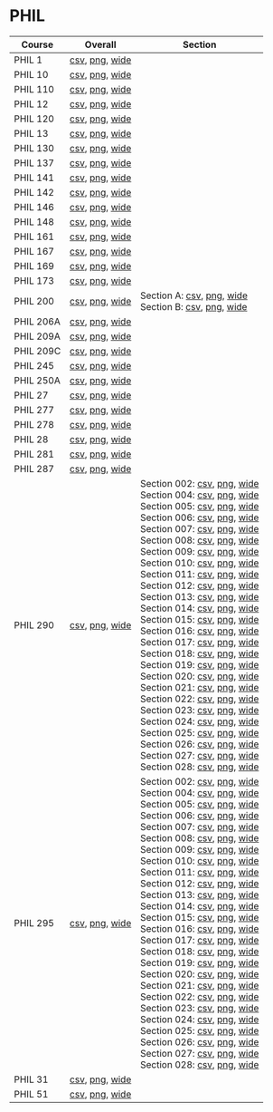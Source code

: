 # PHIL

| Course | Overall | Section |
| ------ | ------- | ------- |
| PHIL 1 | [csv](https://github.com/UCSD-Historical-Enrollment-Data/2023Fall/blob/main/overall/PHIL%201.csv), [png](https://raw.githubusercontent.com/UCSD-Historical-Enrollment-Data/2023Fall/main/plot_overall/PHIL%201.png), [wide](https://raw.githubusercontent.com/UCSD-Historical-Enrollment-Data/2023Fall/main/plot_overall_wide/PHIL%201.png) |  |
| PHIL 10 | [csv](https://github.com/UCSD-Historical-Enrollment-Data/2023Fall/blob/main/overall/PHIL%2010.csv), [png](https://raw.githubusercontent.com/UCSD-Historical-Enrollment-Data/2023Fall/main/plot_overall/PHIL%2010.png), [wide](https://raw.githubusercontent.com/UCSD-Historical-Enrollment-Data/2023Fall/main/plot_overall_wide/PHIL%2010.png) |  |
| PHIL 110 | [csv](https://github.com/UCSD-Historical-Enrollment-Data/2023Fall/blob/main/overall/PHIL%20110.csv), [png](https://raw.githubusercontent.com/UCSD-Historical-Enrollment-Data/2023Fall/main/plot_overall/PHIL%20110.png), [wide](https://raw.githubusercontent.com/UCSD-Historical-Enrollment-Data/2023Fall/main/plot_overall_wide/PHIL%20110.png) |  |
| PHIL 12 | [csv](https://github.com/UCSD-Historical-Enrollment-Data/2023Fall/blob/main/overall/PHIL%2012.csv), [png](https://raw.githubusercontent.com/UCSD-Historical-Enrollment-Data/2023Fall/main/plot_overall/PHIL%2012.png), [wide](https://raw.githubusercontent.com/UCSD-Historical-Enrollment-Data/2023Fall/main/plot_overall_wide/PHIL%2012.png) |  |
| PHIL 120 | [csv](https://github.com/UCSD-Historical-Enrollment-Data/2023Fall/blob/main/overall/PHIL%20120.csv), [png](https://raw.githubusercontent.com/UCSD-Historical-Enrollment-Data/2023Fall/main/plot_overall/PHIL%20120.png), [wide](https://raw.githubusercontent.com/UCSD-Historical-Enrollment-Data/2023Fall/main/plot_overall_wide/PHIL%20120.png) |  |
| PHIL 13 | [csv](https://github.com/UCSD-Historical-Enrollment-Data/2023Fall/blob/main/overall/PHIL%2013.csv), [png](https://raw.githubusercontent.com/UCSD-Historical-Enrollment-Data/2023Fall/main/plot_overall/PHIL%2013.png), [wide](https://raw.githubusercontent.com/UCSD-Historical-Enrollment-Data/2023Fall/main/plot_overall_wide/PHIL%2013.png) |  |
| PHIL 130 | [csv](https://github.com/UCSD-Historical-Enrollment-Data/2023Fall/blob/main/overall/PHIL%20130.csv), [png](https://raw.githubusercontent.com/UCSD-Historical-Enrollment-Data/2023Fall/main/plot_overall/PHIL%20130.png), [wide](https://raw.githubusercontent.com/UCSD-Historical-Enrollment-Data/2023Fall/main/plot_overall_wide/PHIL%20130.png) |  |
| PHIL 137 | [csv](https://github.com/UCSD-Historical-Enrollment-Data/2023Fall/blob/main/overall/PHIL%20137.csv), [png](https://raw.githubusercontent.com/UCSD-Historical-Enrollment-Data/2023Fall/main/plot_overall/PHIL%20137.png), [wide](https://raw.githubusercontent.com/UCSD-Historical-Enrollment-Data/2023Fall/main/plot_overall_wide/PHIL%20137.png) |  |
| PHIL 141 | [csv](https://github.com/UCSD-Historical-Enrollment-Data/2023Fall/blob/main/overall/PHIL%20141.csv), [png](https://raw.githubusercontent.com/UCSD-Historical-Enrollment-Data/2023Fall/main/plot_overall/PHIL%20141.png), [wide](https://raw.githubusercontent.com/UCSD-Historical-Enrollment-Data/2023Fall/main/plot_overall_wide/PHIL%20141.png) |  |
| PHIL 142 | [csv](https://github.com/UCSD-Historical-Enrollment-Data/2023Fall/blob/main/overall/PHIL%20142.csv), [png](https://raw.githubusercontent.com/UCSD-Historical-Enrollment-Data/2023Fall/main/plot_overall/PHIL%20142.png), [wide](https://raw.githubusercontent.com/UCSD-Historical-Enrollment-Data/2023Fall/main/plot_overall_wide/PHIL%20142.png) |  |
| PHIL 146 | [csv](https://github.com/UCSD-Historical-Enrollment-Data/2023Fall/blob/main/overall/PHIL%20146.csv), [png](https://raw.githubusercontent.com/UCSD-Historical-Enrollment-Data/2023Fall/main/plot_overall/PHIL%20146.png), [wide](https://raw.githubusercontent.com/UCSD-Historical-Enrollment-Data/2023Fall/main/plot_overall_wide/PHIL%20146.png) |  |
| PHIL 148 | [csv](https://github.com/UCSD-Historical-Enrollment-Data/2023Fall/blob/main/overall/PHIL%20148.csv), [png](https://raw.githubusercontent.com/UCSD-Historical-Enrollment-Data/2023Fall/main/plot_overall/PHIL%20148.png), [wide](https://raw.githubusercontent.com/UCSD-Historical-Enrollment-Data/2023Fall/main/plot_overall_wide/PHIL%20148.png) |  |
| PHIL 161 | [csv](https://github.com/UCSD-Historical-Enrollment-Data/2023Fall/blob/main/overall/PHIL%20161.csv), [png](https://raw.githubusercontent.com/UCSD-Historical-Enrollment-Data/2023Fall/main/plot_overall/PHIL%20161.png), [wide](https://raw.githubusercontent.com/UCSD-Historical-Enrollment-Data/2023Fall/main/plot_overall_wide/PHIL%20161.png) |  |
| PHIL 167 | [csv](https://github.com/UCSD-Historical-Enrollment-Data/2023Fall/blob/main/overall/PHIL%20167.csv), [png](https://raw.githubusercontent.com/UCSD-Historical-Enrollment-Data/2023Fall/main/plot_overall/PHIL%20167.png), [wide](https://raw.githubusercontent.com/UCSD-Historical-Enrollment-Data/2023Fall/main/plot_overall_wide/PHIL%20167.png) |  |
| PHIL 169 | [csv](https://github.com/UCSD-Historical-Enrollment-Data/2023Fall/blob/main/overall/PHIL%20169.csv), [png](https://raw.githubusercontent.com/UCSD-Historical-Enrollment-Data/2023Fall/main/plot_overall/PHIL%20169.png), [wide](https://raw.githubusercontent.com/UCSD-Historical-Enrollment-Data/2023Fall/main/plot_overall_wide/PHIL%20169.png) |  |
| PHIL 173 | [csv](https://github.com/UCSD-Historical-Enrollment-Data/2023Fall/blob/main/overall/PHIL%20173.csv), [png](https://raw.githubusercontent.com/UCSD-Historical-Enrollment-Data/2023Fall/main/plot_overall/PHIL%20173.png), [wide](https://raw.githubusercontent.com/UCSD-Historical-Enrollment-Data/2023Fall/main/plot_overall_wide/PHIL%20173.png) |  |
| PHIL 200 | [csv](https://github.com/UCSD-Historical-Enrollment-Data/2023Fall/blob/main/overall/PHIL%20200.csv), [png](https://raw.githubusercontent.com/UCSD-Historical-Enrollment-Data/2023Fall/main/plot_overall/PHIL%20200.png), [wide](https://raw.githubusercontent.com/UCSD-Historical-Enrollment-Data/2023Fall/main/plot_overall_wide/PHIL%20200.png) | Section A: [csv](https://github.com/UCSD-Historical-Enrollment-Data/2023Fall/blob/main/section/PHIL%20200_A.csv), [png](https://raw.githubusercontent.com/UCSD-Historical-Enrollment-Data/2023Fall/main/plot_section/PHIL%20200_A.png), [wide](https://raw.githubusercontent.com/UCSD-Historical-Enrollment-Data/2023Fall/main/plot_section_wide/PHIL%20200_A.png)<br>Section B: [csv](https://github.com/UCSD-Historical-Enrollment-Data/2023Fall/blob/main/section/PHIL%20200_B.csv), [png](https://raw.githubusercontent.com/UCSD-Historical-Enrollment-Data/2023Fall/main/plot_section/PHIL%20200_B.png), [wide](https://raw.githubusercontent.com/UCSD-Historical-Enrollment-Data/2023Fall/main/plot_section_wide/PHIL%20200_B.png) |
| PHIL 206A | [csv](https://github.com/UCSD-Historical-Enrollment-Data/2023Fall/blob/main/overall/PHIL%20206A.csv), [png](https://raw.githubusercontent.com/UCSD-Historical-Enrollment-Data/2023Fall/main/plot_overall/PHIL%20206A.png), [wide](https://raw.githubusercontent.com/UCSD-Historical-Enrollment-Data/2023Fall/main/plot_overall_wide/PHIL%20206A.png) |  |
| PHIL 209A | [csv](https://github.com/UCSD-Historical-Enrollment-Data/2023Fall/blob/main/overall/PHIL%20209A.csv), [png](https://raw.githubusercontent.com/UCSD-Historical-Enrollment-Data/2023Fall/main/plot_overall/PHIL%20209A.png), [wide](https://raw.githubusercontent.com/UCSD-Historical-Enrollment-Data/2023Fall/main/plot_overall_wide/PHIL%20209A.png) |  |
| PHIL 209C | [csv](https://github.com/UCSD-Historical-Enrollment-Data/2023Fall/blob/main/overall/PHIL%20209C.csv), [png](https://raw.githubusercontent.com/UCSD-Historical-Enrollment-Data/2023Fall/main/plot_overall/PHIL%20209C.png), [wide](https://raw.githubusercontent.com/UCSD-Historical-Enrollment-Data/2023Fall/main/plot_overall_wide/PHIL%20209C.png) |  |
| PHIL 245 | [csv](https://github.com/UCSD-Historical-Enrollment-Data/2023Fall/blob/main/overall/PHIL%20245.csv), [png](https://raw.githubusercontent.com/UCSD-Historical-Enrollment-Data/2023Fall/main/plot_overall/PHIL%20245.png), [wide](https://raw.githubusercontent.com/UCSD-Historical-Enrollment-Data/2023Fall/main/plot_overall_wide/PHIL%20245.png) |  |
| PHIL 250A | [csv](https://github.com/UCSD-Historical-Enrollment-Data/2023Fall/blob/main/overall/PHIL%20250A.csv), [png](https://raw.githubusercontent.com/UCSD-Historical-Enrollment-Data/2023Fall/main/plot_overall/PHIL%20250A.png), [wide](https://raw.githubusercontent.com/UCSD-Historical-Enrollment-Data/2023Fall/main/plot_overall_wide/PHIL%20250A.png) |  |
| PHIL 27 | [csv](https://github.com/UCSD-Historical-Enrollment-Data/2023Fall/blob/main/overall/PHIL%2027.csv), [png](https://raw.githubusercontent.com/UCSD-Historical-Enrollment-Data/2023Fall/main/plot_overall/PHIL%2027.png), [wide](https://raw.githubusercontent.com/UCSD-Historical-Enrollment-Data/2023Fall/main/plot_overall_wide/PHIL%2027.png) |  |
| PHIL 277 | [csv](https://github.com/UCSD-Historical-Enrollment-Data/2023Fall/blob/main/overall/PHIL%20277.csv), [png](https://raw.githubusercontent.com/UCSD-Historical-Enrollment-Data/2023Fall/main/plot_overall/PHIL%20277.png), [wide](https://raw.githubusercontent.com/UCSD-Historical-Enrollment-Data/2023Fall/main/plot_overall_wide/PHIL%20277.png) |  |
| PHIL 278 | [csv](https://github.com/UCSD-Historical-Enrollment-Data/2023Fall/blob/main/overall/PHIL%20278.csv), [png](https://raw.githubusercontent.com/UCSD-Historical-Enrollment-Data/2023Fall/main/plot_overall/PHIL%20278.png), [wide](https://raw.githubusercontent.com/UCSD-Historical-Enrollment-Data/2023Fall/main/plot_overall_wide/PHIL%20278.png) |  |
| PHIL 28 | [csv](https://github.com/UCSD-Historical-Enrollment-Data/2023Fall/blob/main/overall/PHIL%2028.csv), [png](https://raw.githubusercontent.com/UCSD-Historical-Enrollment-Data/2023Fall/main/plot_overall/PHIL%2028.png), [wide](https://raw.githubusercontent.com/UCSD-Historical-Enrollment-Data/2023Fall/main/plot_overall_wide/PHIL%2028.png) |  |
| PHIL 281 | [csv](https://github.com/UCSD-Historical-Enrollment-Data/2023Fall/blob/main/overall/PHIL%20281.csv), [png](https://raw.githubusercontent.com/UCSD-Historical-Enrollment-Data/2023Fall/main/plot_overall/PHIL%20281.png), [wide](https://raw.githubusercontent.com/UCSD-Historical-Enrollment-Data/2023Fall/main/plot_overall_wide/PHIL%20281.png) |  |
| PHIL 287 | [csv](https://github.com/UCSD-Historical-Enrollment-Data/2023Fall/blob/main/overall/PHIL%20287.csv), [png](https://raw.githubusercontent.com/UCSD-Historical-Enrollment-Data/2023Fall/main/plot_overall/PHIL%20287.png), [wide](https://raw.githubusercontent.com/UCSD-Historical-Enrollment-Data/2023Fall/main/plot_overall_wide/PHIL%20287.png) |  |
| PHIL 290 | [csv](https://github.com/UCSD-Historical-Enrollment-Data/2023Fall/blob/main/overall/PHIL%20290.csv), [png](https://raw.githubusercontent.com/UCSD-Historical-Enrollment-Data/2023Fall/main/plot_overall/PHIL%20290.png), [wide](https://raw.githubusercontent.com/UCSD-Historical-Enrollment-Data/2023Fall/main/plot_overall_wide/PHIL%20290.png) | Section 002: [csv](https://github.com/UCSD-Historical-Enrollment-Data/2023Fall/blob/main/section/PHIL%20290_002.csv), [png](https://raw.githubusercontent.com/UCSD-Historical-Enrollment-Data/2023Fall/main/plot_section/PHIL%20290_002.png), [wide](https://raw.githubusercontent.com/UCSD-Historical-Enrollment-Data/2023Fall/main/plot_section_wide/PHIL%20290_002.png)<br>Section 004: [csv](https://github.com/UCSD-Historical-Enrollment-Data/2023Fall/blob/main/section/PHIL%20290_004.csv), [png](https://raw.githubusercontent.com/UCSD-Historical-Enrollment-Data/2023Fall/main/plot_section/PHIL%20290_004.png), [wide](https://raw.githubusercontent.com/UCSD-Historical-Enrollment-Data/2023Fall/main/plot_section_wide/PHIL%20290_004.png)<br>Section 005: [csv](https://github.com/UCSD-Historical-Enrollment-Data/2023Fall/blob/main/section/PHIL%20290_005.csv), [png](https://raw.githubusercontent.com/UCSD-Historical-Enrollment-Data/2023Fall/main/plot_section/PHIL%20290_005.png), [wide](https://raw.githubusercontent.com/UCSD-Historical-Enrollment-Data/2023Fall/main/plot_section_wide/PHIL%20290_005.png)<br>Section 006: [csv](https://github.com/UCSD-Historical-Enrollment-Data/2023Fall/blob/main/section/PHIL%20290_006.csv), [png](https://raw.githubusercontent.com/UCSD-Historical-Enrollment-Data/2023Fall/main/plot_section/PHIL%20290_006.png), [wide](https://raw.githubusercontent.com/UCSD-Historical-Enrollment-Data/2023Fall/main/plot_section_wide/PHIL%20290_006.png)<br>Section 007: [csv](https://github.com/UCSD-Historical-Enrollment-Data/2023Fall/blob/main/section/PHIL%20290_007.csv), [png](https://raw.githubusercontent.com/UCSD-Historical-Enrollment-Data/2023Fall/main/plot_section/PHIL%20290_007.png), [wide](https://raw.githubusercontent.com/UCSD-Historical-Enrollment-Data/2023Fall/main/plot_section_wide/PHIL%20290_007.png)<br>Section 008: [csv](https://github.com/UCSD-Historical-Enrollment-Data/2023Fall/blob/main/section/PHIL%20290_008.csv), [png](https://raw.githubusercontent.com/UCSD-Historical-Enrollment-Data/2023Fall/main/plot_section/PHIL%20290_008.png), [wide](https://raw.githubusercontent.com/UCSD-Historical-Enrollment-Data/2023Fall/main/plot_section_wide/PHIL%20290_008.png)<br>Section 009: [csv](https://github.com/UCSD-Historical-Enrollment-Data/2023Fall/blob/main/section/PHIL%20290_009.csv), [png](https://raw.githubusercontent.com/UCSD-Historical-Enrollment-Data/2023Fall/main/plot_section/PHIL%20290_009.png), [wide](https://raw.githubusercontent.com/UCSD-Historical-Enrollment-Data/2023Fall/main/plot_section_wide/PHIL%20290_009.png)<br>Section 010: [csv](https://github.com/UCSD-Historical-Enrollment-Data/2023Fall/blob/main/section/PHIL%20290_010.csv), [png](https://raw.githubusercontent.com/UCSD-Historical-Enrollment-Data/2023Fall/main/plot_section/PHIL%20290_010.png), [wide](https://raw.githubusercontent.com/UCSD-Historical-Enrollment-Data/2023Fall/main/plot_section_wide/PHIL%20290_010.png)<br>Section 011: [csv](https://github.com/UCSD-Historical-Enrollment-Data/2023Fall/blob/main/section/PHIL%20290_011.csv), [png](https://raw.githubusercontent.com/UCSD-Historical-Enrollment-Data/2023Fall/main/plot_section/PHIL%20290_011.png), [wide](https://raw.githubusercontent.com/UCSD-Historical-Enrollment-Data/2023Fall/main/plot_section_wide/PHIL%20290_011.png)<br>Section 012: [csv](https://github.com/UCSD-Historical-Enrollment-Data/2023Fall/blob/main/section/PHIL%20290_012.csv), [png](https://raw.githubusercontent.com/UCSD-Historical-Enrollment-Data/2023Fall/main/plot_section/PHIL%20290_012.png), [wide](https://raw.githubusercontent.com/UCSD-Historical-Enrollment-Data/2023Fall/main/plot_section_wide/PHIL%20290_012.png)<br>Section 013: [csv](https://github.com/UCSD-Historical-Enrollment-Data/2023Fall/blob/main/section/PHIL%20290_013.csv), [png](https://raw.githubusercontent.com/UCSD-Historical-Enrollment-Data/2023Fall/main/plot_section/PHIL%20290_013.png), [wide](https://raw.githubusercontent.com/UCSD-Historical-Enrollment-Data/2023Fall/main/plot_section_wide/PHIL%20290_013.png)<br>Section 014: [csv](https://github.com/UCSD-Historical-Enrollment-Data/2023Fall/blob/main/section/PHIL%20290_014.csv), [png](https://raw.githubusercontent.com/UCSD-Historical-Enrollment-Data/2023Fall/main/plot_section/PHIL%20290_014.png), [wide](https://raw.githubusercontent.com/UCSD-Historical-Enrollment-Data/2023Fall/main/plot_section_wide/PHIL%20290_014.png)<br>Section 015: [csv](https://github.com/UCSD-Historical-Enrollment-Data/2023Fall/blob/main/section/PHIL%20290_015.csv), [png](https://raw.githubusercontent.com/UCSD-Historical-Enrollment-Data/2023Fall/main/plot_section/PHIL%20290_015.png), [wide](https://raw.githubusercontent.com/UCSD-Historical-Enrollment-Data/2023Fall/main/plot_section_wide/PHIL%20290_015.png)<br>Section 016: [csv](https://github.com/UCSD-Historical-Enrollment-Data/2023Fall/blob/main/section/PHIL%20290_016.csv), [png](https://raw.githubusercontent.com/UCSD-Historical-Enrollment-Data/2023Fall/main/plot_section/PHIL%20290_016.png), [wide](https://raw.githubusercontent.com/UCSD-Historical-Enrollment-Data/2023Fall/main/plot_section_wide/PHIL%20290_016.png)<br>Section 017: [csv](https://github.com/UCSD-Historical-Enrollment-Data/2023Fall/blob/main/section/PHIL%20290_017.csv), [png](https://raw.githubusercontent.com/UCSD-Historical-Enrollment-Data/2023Fall/main/plot_section/PHIL%20290_017.png), [wide](https://raw.githubusercontent.com/UCSD-Historical-Enrollment-Data/2023Fall/main/plot_section_wide/PHIL%20290_017.png)<br>Section 018: [csv](https://github.com/UCSD-Historical-Enrollment-Data/2023Fall/blob/main/section/PHIL%20290_018.csv), [png](https://raw.githubusercontent.com/UCSD-Historical-Enrollment-Data/2023Fall/main/plot_section/PHIL%20290_018.png), [wide](https://raw.githubusercontent.com/UCSD-Historical-Enrollment-Data/2023Fall/main/plot_section_wide/PHIL%20290_018.png)<br>Section 019: [csv](https://github.com/UCSD-Historical-Enrollment-Data/2023Fall/blob/main/section/PHIL%20290_019.csv), [png](https://raw.githubusercontent.com/UCSD-Historical-Enrollment-Data/2023Fall/main/plot_section/PHIL%20290_019.png), [wide](https://raw.githubusercontent.com/UCSD-Historical-Enrollment-Data/2023Fall/main/plot_section_wide/PHIL%20290_019.png)<br>Section 020: [csv](https://github.com/UCSD-Historical-Enrollment-Data/2023Fall/blob/main/section/PHIL%20290_020.csv), [png](https://raw.githubusercontent.com/UCSD-Historical-Enrollment-Data/2023Fall/main/plot_section/PHIL%20290_020.png), [wide](https://raw.githubusercontent.com/UCSD-Historical-Enrollment-Data/2023Fall/main/plot_section_wide/PHIL%20290_020.png)<br>Section 021: [csv](https://github.com/UCSD-Historical-Enrollment-Data/2023Fall/blob/main/section/PHIL%20290_021.csv), [png](https://raw.githubusercontent.com/UCSD-Historical-Enrollment-Data/2023Fall/main/plot_section/PHIL%20290_021.png), [wide](https://raw.githubusercontent.com/UCSD-Historical-Enrollment-Data/2023Fall/main/plot_section_wide/PHIL%20290_021.png)<br>Section 022: [csv](https://github.com/UCSD-Historical-Enrollment-Data/2023Fall/blob/main/section/PHIL%20290_022.csv), [png](https://raw.githubusercontent.com/UCSD-Historical-Enrollment-Data/2023Fall/main/plot_section/PHIL%20290_022.png), [wide](https://raw.githubusercontent.com/UCSD-Historical-Enrollment-Data/2023Fall/main/plot_section_wide/PHIL%20290_022.png)<br>Section 023: [csv](https://github.com/UCSD-Historical-Enrollment-Data/2023Fall/blob/main/section/PHIL%20290_023.csv), [png](https://raw.githubusercontent.com/UCSD-Historical-Enrollment-Data/2023Fall/main/plot_section/PHIL%20290_023.png), [wide](https://raw.githubusercontent.com/UCSD-Historical-Enrollment-Data/2023Fall/main/plot_section_wide/PHIL%20290_023.png)<br>Section 024: [csv](https://github.com/UCSD-Historical-Enrollment-Data/2023Fall/blob/main/section/PHIL%20290_024.csv), [png](https://raw.githubusercontent.com/UCSD-Historical-Enrollment-Data/2023Fall/main/plot_section/PHIL%20290_024.png), [wide](https://raw.githubusercontent.com/UCSD-Historical-Enrollment-Data/2023Fall/main/plot_section_wide/PHIL%20290_024.png)<br>Section 025: [csv](https://github.com/UCSD-Historical-Enrollment-Data/2023Fall/blob/main/section/PHIL%20290_025.csv), [png](https://raw.githubusercontent.com/UCSD-Historical-Enrollment-Data/2023Fall/main/plot_section/PHIL%20290_025.png), [wide](https://raw.githubusercontent.com/UCSD-Historical-Enrollment-Data/2023Fall/main/plot_section_wide/PHIL%20290_025.png)<br>Section 026: [csv](https://github.com/UCSD-Historical-Enrollment-Data/2023Fall/blob/main/section/PHIL%20290_026.csv), [png](https://raw.githubusercontent.com/UCSD-Historical-Enrollment-Data/2023Fall/main/plot_section/PHIL%20290_026.png), [wide](https://raw.githubusercontent.com/UCSD-Historical-Enrollment-Data/2023Fall/main/plot_section_wide/PHIL%20290_026.png)<br>Section 027: [csv](https://github.com/UCSD-Historical-Enrollment-Data/2023Fall/blob/main/section/PHIL%20290_027.csv), [png](https://raw.githubusercontent.com/UCSD-Historical-Enrollment-Data/2023Fall/main/plot_section/PHIL%20290_027.png), [wide](https://raw.githubusercontent.com/UCSD-Historical-Enrollment-Data/2023Fall/main/plot_section_wide/PHIL%20290_027.png)<br>Section 028: [csv](https://github.com/UCSD-Historical-Enrollment-Data/2023Fall/blob/main/section/PHIL%20290_028.csv), [png](https://raw.githubusercontent.com/UCSD-Historical-Enrollment-Data/2023Fall/main/plot_section/PHIL%20290_028.png), [wide](https://raw.githubusercontent.com/UCSD-Historical-Enrollment-Data/2023Fall/main/plot_section_wide/PHIL%20290_028.png) |
| PHIL 295 | [csv](https://github.com/UCSD-Historical-Enrollment-Data/2023Fall/blob/main/overall/PHIL%20295.csv), [png](https://raw.githubusercontent.com/UCSD-Historical-Enrollment-Data/2023Fall/main/plot_overall/PHIL%20295.png), [wide](https://raw.githubusercontent.com/UCSD-Historical-Enrollment-Data/2023Fall/main/plot_overall_wide/PHIL%20295.png) | Section 002: [csv](https://github.com/UCSD-Historical-Enrollment-Data/2023Fall/blob/main/section/PHIL%20295_002.csv), [png](https://raw.githubusercontent.com/UCSD-Historical-Enrollment-Data/2023Fall/main/plot_section/PHIL%20295_002.png), [wide](https://raw.githubusercontent.com/UCSD-Historical-Enrollment-Data/2023Fall/main/plot_section_wide/PHIL%20295_002.png)<br>Section 004: [csv](https://github.com/UCSD-Historical-Enrollment-Data/2023Fall/blob/main/section/PHIL%20295_004.csv), [png](https://raw.githubusercontent.com/UCSD-Historical-Enrollment-Data/2023Fall/main/plot_section/PHIL%20295_004.png), [wide](https://raw.githubusercontent.com/UCSD-Historical-Enrollment-Data/2023Fall/main/plot_section_wide/PHIL%20295_004.png)<br>Section 005: [csv](https://github.com/UCSD-Historical-Enrollment-Data/2023Fall/blob/main/section/PHIL%20295_005.csv), [png](https://raw.githubusercontent.com/UCSD-Historical-Enrollment-Data/2023Fall/main/plot_section/PHIL%20295_005.png), [wide](https://raw.githubusercontent.com/UCSD-Historical-Enrollment-Data/2023Fall/main/plot_section_wide/PHIL%20295_005.png)<br>Section 006: [csv](https://github.com/UCSD-Historical-Enrollment-Data/2023Fall/blob/main/section/PHIL%20295_006.csv), [png](https://raw.githubusercontent.com/UCSD-Historical-Enrollment-Data/2023Fall/main/plot_section/PHIL%20295_006.png), [wide](https://raw.githubusercontent.com/UCSD-Historical-Enrollment-Data/2023Fall/main/plot_section_wide/PHIL%20295_006.png)<br>Section 007: [csv](https://github.com/UCSD-Historical-Enrollment-Data/2023Fall/blob/main/section/PHIL%20295_007.csv), [png](https://raw.githubusercontent.com/UCSD-Historical-Enrollment-Data/2023Fall/main/plot_section/PHIL%20295_007.png), [wide](https://raw.githubusercontent.com/UCSD-Historical-Enrollment-Data/2023Fall/main/plot_section_wide/PHIL%20295_007.png)<br>Section 008: [csv](https://github.com/UCSD-Historical-Enrollment-Data/2023Fall/blob/main/section/PHIL%20295_008.csv), [png](https://raw.githubusercontent.com/UCSD-Historical-Enrollment-Data/2023Fall/main/plot_section/PHIL%20295_008.png), [wide](https://raw.githubusercontent.com/UCSD-Historical-Enrollment-Data/2023Fall/main/plot_section_wide/PHIL%20295_008.png)<br>Section 009: [csv](https://github.com/UCSD-Historical-Enrollment-Data/2023Fall/blob/main/section/PHIL%20295_009.csv), [png](https://raw.githubusercontent.com/UCSD-Historical-Enrollment-Data/2023Fall/main/plot_section/PHIL%20295_009.png), [wide](https://raw.githubusercontent.com/UCSD-Historical-Enrollment-Data/2023Fall/main/plot_section_wide/PHIL%20295_009.png)<br>Section 010: [csv](https://github.com/UCSD-Historical-Enrollment-Data/2023Fall/blob/main/section/PHIL%20295_010.csv), [png](https://raw.githubusercontent.com/UCSD-Historical-Enrollment-Data/2023Fall/main/plot_section/PHIL%20295_010.png), [wide](https://raw.githubusercontent.com/UCSD-Historical-Enrollment-Data/2023Fall/main/plot_section_wide/PHIL%20295_010.png)<br>Section 011: [csv](https://github.com/UCSD-Historical-Enrollment-Data/2023Fall/blob/main/section/PHIL%20295_011.csv), [png](https://raw.githubusercontent.com/UCSD-Historical-Enrollment-Data/2023Fall/main/plot_section/PHIL%20295_011.png), [wide](https://raw.githubusercontent.com/UCSD-Historical-Enrollment-Data/2023Fall/main/plot_section_wide/PHIL%20295_011.png)<br>Section 012: [csv](https://github.com/UCSD-Historical-Enrollment-Data/2023Fall/blob/main/section/PHIL%20295_012.csv), [png](https://raw.githubusercontent.com/UCSD-Historical-Enrollment-Data/2023Fall/main/plot_section/PHIL%20295_012.png), [wide](https://raw.githubusercontent.com/UCSD-Historical-Enrollment-Data/2023Fall/main/plot_section_wide/PHIL%20295_012.png)<br>Section 013: [csv](https://github.com/UCSD-Historical-Enrollment-Data/2023Fall/blob/main/section/PHIL%20295_013.csv), [png](https://raw.githubusercontent.com/UCSD-Historical-Enrollment-Data/2023Fall/main/plot_section/PHIL%20295_013.png), [wide](https://raw.githubusercontent.com/UCSD-Historical-Enrollment-Data/2023Fall/main/plot_section_wide/PHIL%20295_013.png)<br>Section 014: [csv](https://github.com/UCSD-Historical-Enrollment-Data/2023Fall/blob/main/section/PHIL%20295_014.csv), [png](https://raw.githubusercontent.com/UCSD-Historical-Enrollment-Data/2023Fall/main/plot_section/PHIL%20295_014.png), [wide](https://raw.githubusercontent.com/UCSD-Historical-Enrollment-Data/2023Fall/main/plot_section_wide/PHIL%20295_014.png)<br>Section 015: [csv](https://github.com/UCSD-Historical-Enrollment-Data/2023Fall/blob/main/section/PHIL%20295_015.csv), [png](https://raw.githubusercontent.com/UCSD-Historical-Enrollment-Data/2023Fall/main/plot_section/PHIL%20295_015.png), [wide](https://raw.githubusercontent.com/UCSD-Historical-Enrollment-Data/2023Fall/main/plot_section_wide/PHIL%20295_015.png)<br>Section 016: [csv](https://github.com/UCSD-Historical-Enrollment-Data/2023Fall/blob/main/section/PHIL%20295_016.csv), [png](https://raw.githubusercontent.com/UCSD-Historical-Enrollment-Data/2023Fall/main/plot_section/PHIL%20295_016.png), [wide](https://raw.githubusercontent.com/UCSD-Historical-Enrollment-Data/2023Fall/main/plot_section_wide/PHIL%20295_016.png)<br>Section 017: [csv](https://github.com/UCSD-Historical-Enrollment-Data/2023Fall/blob/main/section/PHIL%20295_017.csv), [png](https://raw.githubusercontent.com/UCSD-Historical-Enrollment-Data/2023Fall/main/plot_section/PHIL%20295_017.png), [wide](https://raw.githubusercontent.com/UCSD-Historical-Enrollment-Data/2023Fall/main/plot_section_wide/PHIL%20295_017.png)<br>Section 018: [csv](https://github.com/UCSD-Historical-Enrollment-Data/2023Fall/blob/main/section/PHIL%20295_018.csv), [png](https://raw.githubusercontent.com/UCSD-Historical-Enrollment-Data/2023Fall/main/plot_section/PHIL%20295_018.png), [wide](https://raw.githubusercontent.com/UCSD-Historical-Enrollment-Data/2023Fall/main/plot_section_wide/PHIL%20295_018.png)<br>Section 019: [csv](https://github.com/UCSD-Historical-Enrollment-Data/2023Fall/blob/main/section/PHIL%20295_019.csv), [png](https://raw.githubusercontent.com/UCSD-Historical-Enrollment-Data/2023Fall/main/plot_section/PHIL%20295_019.png), [wide](https://raw.githubusercontent.com/UCSD-Historical-Enrollment-Data/2023Fall/main/plot_section_wide/PHIL%20295_019.png)<br>Section 020: [csv](https://github.com/UCSD-Historical-Enrollment-Data/2023Fall/blob/main/section/PHIL%20295_020.csv), [png](https://raw.githubusercontent.com/UCSD-Historical-Enrollment-Data/2023Fall/main/plot_section/PHIL%20295_020.png), [wide](https://raw.githubusercontent.com/UCSD-Historical-Enrollment-Data/2023Fall/main/plot_section_wide/PHIL%20295_020.png)<br>Section 021: [csv](https://github.com/UCSD-Historical-Enrollment-Data/2023Fall/blob/main/section/PHIL%20295_021.csv), [png](https://raw.githubusercontent.com/UCSD-Historical-Enrollment-Data/2023Fall/main/plot_section/PHIL%20295_021.png), [wide](https://raw.githubusercontent.com/UCSD-Historical-Enrollment-Data/2023Fall/main/plot_section_wide/PHIL%20295_021.png)<br>Section 022: [csv](https://github.com/UCSD-Historical-Enrollment-Data/2023Fall/blob/main/section/PHIL%20295_022.csv), [png](https://raw.githubusercontent.com/UCSD-Historical-Enrollment-Data/2023Fall/main/plot_section/PHIL%20295_022.png), [wide](https://raw.githubusercontent.com/UCSD-Historical-Enrollment-Data/2023Fall/main/plot_section_wide/PHIL%20295_022.png)<br>Section 023: [csv](https://github.com/UCSD-Historical-Enrollment-Data/2023Fall/blob/main/section/PHIL%20295_023.csv), [png](https://raw.githubusercontent.com/UCSD-Historical-Enrollment-Data/2023Fall/main/plot_section/PHIL%20295_023.png), [wide](https://raw.githubusercontent.com/UCSD-Historical-Enrollment-Data/2023Fall/main/plot_section_wide/PHIL%20295_023.png)<br>Section 024: [csv](https://github.com/UCSD-Historical-Enrollment-Data/2023Fall/blob/main/section/PHIL%20295_024.csv), [png](https://raw.githubusercontent.com/UCSD-Historical-Enrollment-Data/2023Fall/main/plot_section/PHIL%20295_024.png), [wide](https://raw.githubusercontent.com/UCSD-Historical-Enrollment-Data/2023Fall/main/plot_section_wide/PHIL%20295_024.png)<br>Section 025: [csv](https://github.com/UCSD-Historical-Enrollment-Data/2023Fall/blob/main/section/PHIL%20295_025.csv), [png](https://raw.githubusercontent.com/UCSD-Historical-Enrollment-Data/2023Fall/main/plot_section/PHIL%20295_025.png), [wide](https://raw.githubusercontent.com/UCSD-Historical-Enrollment-Data/2023Fall/main/plot_section_wide/PHIL%20295_025.png)<br>Section 026: [csv](https://github.com/UCSD-Historical-Enrollment-Data/2023Fall/blob/main/section/PHIL%20295_026.csv), [png](https://raw.githubusercontent.com/UCSD-Historical-Enrollment-Data/2023Fall/main/plot_section/PHIL%20295_026.png), [wide](https://raw.githubusercontent.com/UCSD-Historical-Enrollment-Data/2023Fall/main/plot_section_wide/PHIL%20295_026.png)<br>Section 027: [csv](https://github.com/UCSD-Historical-Enrollment-Data/2023Fall/blob/main/section/PHIL%20295_027.csv), [png](https://raw.githubusercontent.com/UCSD-Historical-Enrollment-Data/2023Fall/main/plot_section/PHIL%20295_027.png), [wide](https://raw.githubusercontent.com/UCSD-Historical-Enrollment-Data/2023Fall/main/plot_section_wide/PHIL%20295_027.png)<br>Section 028: [csv](https://github.com/UCSD-Historical-Enrollment-Data/2023Fall/blob/main/section/PHIL%20295_028.csv), [png](https://raw.githubusercontent.com/UCSD-Historical-Enrollment-Data/2023Fall/main/plot_section/PHIL%20295_028.png), [wide](https://raw.githubusercontent.com/UCSD-Historical-Enrollment-Data/2023Fall/main/plot_section_wide/PHIL%20295_028.png) |
| PHIL 31 | [csv](https://github.com/UCSD-Historical-Enrollment-Data/2023Fall/blob/main/overall/PHIL%2031.csv), [png](https://raw.githubusercontent.com/UCSD-Historical-Enrollment-Data/2023Fall/main/plot_overall/PHIL%2031.png), [wide](https://raw.githubusercontent.com/UCSD-Historical-Enrollment-Data/2023Fall/main/plot_overall_wide/PHIL%2031.png) |  |
| PHIL 51 | [csv](https://github.com/UCSD-Historical-Enrollment-Data/2023Fall/blob/main/overall/PHIL%2051.csv), [png](https://raw.githubusercontent.com/UCSD-Historical-Enrollment-Data/2023Fall/main/plot_overall/PHIL%2051.png), [wide](https://raw.githubusercontent.com/UCSD-Historical-Enrollment-Data/2023Fall/main/plot_overall_wide/PHIL%2051.png) |  |
